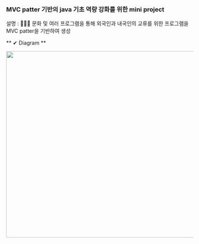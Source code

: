 <h3> MVC patter 기반의 java 기초 역량 강화를 위한 mini project </h3>

설명 : 
🧑‍🤝‍🧑 문화 및 여러 프로그램을 통해 외국인과 내국인의 교류를 위한 프로그램을 MVC patter을 기반하여 생성

** ✔ Diagram **

<img src="https://user-images.githubusercontent.com/100753335/203501099-8773cedc-c757-4c6d-8780-b641ff9ed422.png" width=800px height=500px>

